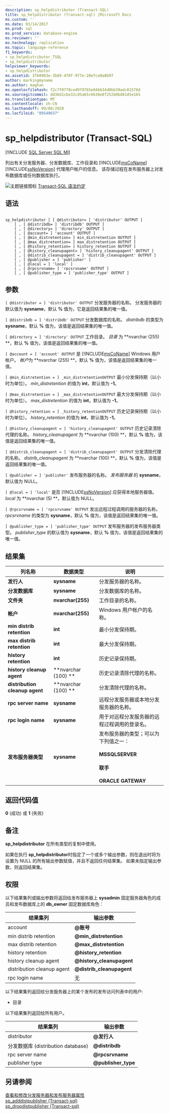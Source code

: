 ```yaml
---
description: sp_helpdistributor (Transact-SQL)
title: sp_helpdistributor (Transact-sql) |Microsoft Docs
ms.custom: ''
ms.date: 03/14/2017
ms.prod: sql
ms.prod_service: database-engine
ms.reviewer: ''
ms.technology: replication
ms.topic: language-reference
f1_keywords:
- sp_helpdistributor_TSQL
- sp_helpdistributor
helpviewer_keywords:
- sp_helpdistributor
ms.assetid: 37b0983e-3b69-4f0f-977e-20efce0a0b97
author: markingmyname
ms.author: maghan
ms.openlocfilehash: f2c7f0778ced979765e046634d0bb39adc01578d
ms.sourcegitcommit: dd36d1cbe32cd5a65c6638e8f252b0bd8145e165
ms.translationtype: MT
ms.contentlocale: zh-CN
ms.lasthandoff: 09/08/2020
ms.locfileid: "89549637"
---
```

# <a name="sp_helpdistributor-transact-sql"></a>sp_helpdistributor (Transact-SQL)
[!INCLUDE [SQL Server SQL MI](../../includes/applies-to-version/sql-asdbmi.md)]

  列出有关分发服务器、分发数据库、工作目录和 [!INCLUDE[msCoName](../../includes/msconame-md.md)] [!INCLUDE[ssNoVersion](../../includes/ssnoversion-md.md)] 代理用户帐户的信息。 该存储过程在发布服务器上对发布数据库或任何数据库执行。  
  
 ![主题链接图标](../../database-engine/configure-windows/media/topic-link.gif "“主题链接”图标") [Transact-SQL 语法约定](../../t-sql/language-elements/transact-sql-syntax-conventions-transact-sql.md)  
  
## <a name="syntax"></a>语法  
  
```  
  
sp_helpdistributor [ [ @distributor= ] 'distributor' OUTPUT ]  
    [ , [ @distribdb= ] 'distribdb' OUTPUT ]  
    [ , [ @directory= ] 'directory' OUTPUT ]  
    [ , [ @account= ] 'account' OUTPUT ]  
    [ , [ @min_distretention= ] min_distretention OUTPUT ]  
    [ , [ @max_distretention= ] max_distretention OUTPUT ]  
    [ , [ @history_retention= ] history_retention OUTPUT ]  
    [ , [ @history_cleanupagent= ] 'history_cleanupagent' OUTPUT ]  
    [ , [ @distrib_cleanupagent = ] 'distrib_cleanupagent' OUTPUT ]  
    [ , [ @publisher = ] 'publisher' ]   
    [ , [ @local = ] 'local' ]  
    [ , [ @rpcsrvname= ] 'rpcsrvname' OUTPUT ]  
    [ , [ @publisher_type = ] 'publisher_type' OUTPUT ]  
```  
  
## <a name="arguments"></a>参数  
`[ @distributor = ] 'distributor' OUTPUT` 分发服务器的名称。 分发服务器的默认值为 **sysname**，默认 **%** 值为，它是返回结果集的唯一值。  
  
`[ @distribdb = ] 'distribdb' OUTPUT` 分发数据库的名称。 *distribdb* 的类型为 **sysname**，默认 **%** 值为，该值是返回结果集的唯一值。  
  
`[ @directory = ] 'directory' OUTPUT` 工作目录。 *目录* 为 **nvarchar (255) **，默认 **%** 值为，该值是返回结果集的唯一值。  
  
`[ @account = ] 'account' OUTPUT` 是 [!INCLUDE[msCoName](../../includes/msconame-md.md)] Windows 用户帐户。 *帐户*为 **nvarchar (255) **，默认 **%** 值为，该值是返回结果集的唯一值。  
  
`[ @min_distretention = ] _min_distretentionOUTPUT` 最小分发保持期（以小时为单位）。 *min_distretention* 的值为 **int**，默认值为 **-1**。  
  
`[ @max_distretention = ] _max_distretentionOUTPUT` 最大分发保持期（以小时为单位）。 *max_distretention* 的值为 **int**，默认值为 **-1**。  
  
`[ @history_retention = ] _history_retentionOUTPUT` 历史记录保持期（以小时为单位）。 *history_retention* 的值为 **int**，默认值为 **-1**。  
  
`[ @history_cleanupagent = ] 'history_cleanupagent' OUTPUT` 历史记录清除代理的名称。 *history_cleanupagent* 为 **nvarchar (100) **，默认 **%** 值为，该值是返回结果集的唯一值。  
  
`[ @distrib_cleanupagent = ] 'distrib_cleanupagent' OUTPUT` 分发清除代理的名称。 *distrib_cleanupagent* 为 **nvarchar (100) **，默认 **%** 值为，该值是返回结果集的唯一值。  
  
`[ @publisher = ] 'publisher'` 发布服务器的名称。 *发布服务器* 的 **sysname**，默认值为 NULL。  
  
`[ @local = ] 'local'` 是否 [!INCLUDE[ssNoVersion](../../includes/ssnoversion-md.md)] 应获得本地服务器值。 *local* 为 **nvarchar (5) **，默认值为 NULL。  
  
`[ @rpcsrvname = ] 'rpcsrvname' OUTPUT` 发出远程过程调用的服务器的名称。 *rpcsrvname* 的类型为 **sysname**，默认 **%** 值为，该值是返回结果集的唯一值。  
  
`[ @publisher_type = ] 'publisher_type' OUTPUT` 发布服务器的发布服务器类型。 *publisher_type* 的默认值为 **sysname**，默认 **%** 值为，该值是返回结果集的唯一值。  
  
## <a name="result-sets"></a>结果集  
  
|列名称|数据类型|说明|  
|-----------------|---------------|-----------------|  
|**发行人**|**sysname**|分发服务器的名称。|  
|**分发数据库**|**sysname**|分发数据库的名称。|  
|**文件夹**|**nvarchar(255)**|工作目录的名称。|  
|**帐户**|**nvarchar(255)**|Windows 用户帐户的名称。|  
|**min distrib retention**|**int**|最小分发保持期。|  
|**max distrib retention**|**int**|最大分发保持期。|  
|**history retention**|**int**|历史记录保持期。|  
|**history cleanup agent**|**nvarchar (100) **|历史记录清除代理的名称。|  
|**distribution cleanup agent**|**nvarchar (100) **|分发清除代理的名称。|  
|**rpc server name**|**sysname**|远程分发服务器或本地分发服务器的名称。|  
|**rpc login name**|**sysname**|用于对远程分发服务器的远程过程调用的登录名。|  
|**发布服务器类型**|**sysname**|发布服务器的类型；可以为下列值之一：<br /><br /> **MSSQLSERVER**<br /><br /> **联手**<br /><br /> **ORACLE GATEWAY**|  
  
## <a name="return-code-values"></a>返回代码值  
 **0** (成功) 或 **1** (失败)   
  
## <a name="remarks"></a>备注  
 **sp_helpdistributor** 在所有类型的复制中使用。  
  
 如果在执行 **sp_helpdistributor**时指定了一个或多个输出参数，则在退出时将为设置为 NULL 的所有输出参数赋值，并且不返回任何结果集。 如果未指定输出参数，则返回结果集。  
  
## <a name="permissions"></a>权限  
 以下结果集列或输出参数将返回给发布服务器上 **sysadmin** 固定服务器角色的成员和发布数据库上的 **db_owner** 固定数据库角色：  
  
|结果集列|输出参数|  
|-----------------------|----------------------|  
|account|**\@账号**|  
|min distrib retention|**\@min_distretention**|  
|max distrib retention|**\@max_distretention**|  
|history retention|**\@history_retention**|  
|history cleanup agent|**\@history_cleanupagent**|  
|distribution cleanup agent|**\@distrib_cleanupagent**|  
|rpc login name|无|  
  
 以下结果集列返回给分发服务器上的某个发布的发布访问列表中的用户:  
  
-   目录  
  
 以下结果集列返回给所有用户。  
  
|结果集列|输出参数|  
|-----------------------|----------------------|  
|distributor|**\@发行人**|  
|分发数据库 (distribution database)|**\@distribdb**|  
|rpc server name|**\@rpcsrvname**|  
|publisher type|**\@publisher_type**|  
  
## <a name="see-also"></a>另请参阅  
 [查看和修改分发服务器和发布服务器属性](../../relational-databases/replication/view-and-modify-distributor-and-publisher-properties.md)   
 [sp_adddistpublisher &#40;Transact-sql&#41;](../../relational-databases/system-stored-procedures/sp-adddistpublisher-transact-sql.md)   
 [sp_dropdistpublisher &#40;Transact-sql&#41;](../../relational-databases/system-stored-procedures/sp-dropdistpublisher-transact-sql.md)  
  
  
